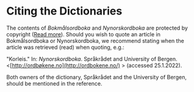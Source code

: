 # Citing the Dictionaries
The contents of _Bokmålsordboka_ and _Nynorskordboka_ are protected by copyright ([Read more](/eng/about/open-data)). Should you wish to quote an article in Bokmålsordboka or Nynorskordboka, we recommend stating when the article was retrieved (read) when quoting, e.g.:

"Korleis." In: _Nynorskordboka_. Språkrådet and University of Bergen. <[http://ordbøkene.no](http://ordbokene.no/) > (accessed 25.1.2022).

Both owners of the dictionary, Språkrådet and the University of Bergen, should be mentioned in the reference.